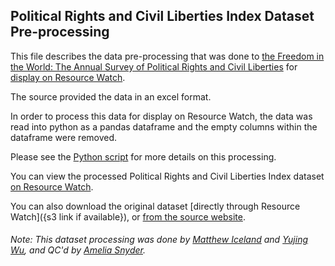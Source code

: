 ## Political Rights and Civil Liberties Index Dataset Pre-processing
This file describes the data pre-processing that was done to [the Freedom in the World: The Annual Survey of Political Rights and Civil Liberties](https://freedomhouse.org/report-types/freedom-world) for [display on Resource Watch](https://resourcewatch.org/data/explore/a7067e9f-fe40-4338-85da-13a6071c76fe).

The source provided the data in an excel format.

In order to process this data for display on Resource Watch, the data was read into python as a pandas dataframe and the empty columns within the dataframe were removed.

Please see the [Python script](https://github.com/resource-watch/data-pre-processing/blob/master/soc_005a_political_rights_civil_liberties_index/soc_005a_political_rights_civil_liberties_index_processing.py) for more details on this processing.

You can view the processed Political Rights and Civil Liberties Index dataset [on Resource Watch](https://resourcewatch.org/data/explore/a7067e9f-fe40-4338-85da-13a6071c76fe).

You can also download the original dataset [directly through Resource Watch]({s3 link if available}), or [from the source website](https://freedomhouse.org/report/freedom-world/2020/leaderless-struggle-democracy).

###### Note: This dataset processing was done by [Matthew Iceland](https://github.com/miceland2) and [Yujing Wu](https://www.wri.org/profile/yujing-wu), and QC'd by [Amelia Snyder](https://www.wri.org/profile/amelia-snyder).
